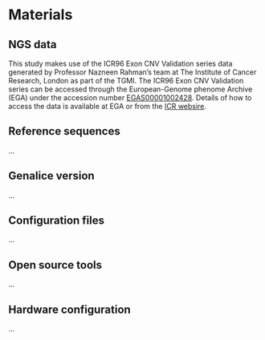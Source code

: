 # Materials

## NGS data
This study makes use of the ICR96 Exon CNV Validation series data generated by Professor Nazneen Rahman’s team at The Institute of Cancer Research, London as part of the TGMI. The ICR96 Exon CNV Validation series can be accessed through the European-Genome phenome Archive (EGA) under the accession number [EGAS00001002428](https://www.ebi.ac.uk/ega/studies/EGAS00001002428). Details of how to access the data is available at EGA or from the [ICR websire](www.icr.ac.uk/icr96).

## Reference sequences
...

## Genalice version
...

## Configuration files
...

## Open source tools
...

## Hardware configuration
...
